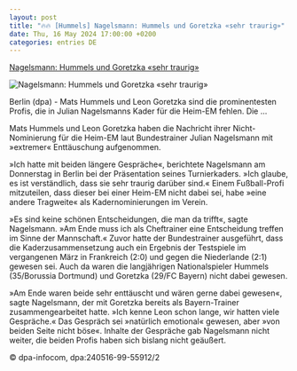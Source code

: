 ```yaml
---
layout: post
title: "🔥🔥 [Hummels] Nagelsmann: Hummels und Goretzka «sehr traurig»"
date: Thu, 16 May 2024 17:00:00 +0200
categories: entries DE
---
```

[Nagelsmann: Hummels und Goretzka «sehr traurig»](https://www.berchtesgadener-anzeiger.de/startseite_artikel,-nagelsmann-hummels-und-goretzka-sehr-traurig-_arid,872241.html)

![Nagelsmann: Hummels und Goretzka «sehr traurig»](https://www.berchtesgadener-anzeiger.de/cms_media/module_img/3234/1617448_1_ntopbox_Leon_Goretzka_und_Mats_Hummels_wurden_nicht_fuer_die_EM_nominiert..jpeg)

Berlin (dpa) - Mats Hummels und Leon Goretzka sind die prominentesten Profis, die in Julian Nagelsmanns Kader für die Heim-EM fehlen. Die ...

Mats Hummels und Leon Goretzka haben die Nachricht ihrer Nicht-Nominierung für die Heim-EM laut Bundestrainer Julian Nagelsmann mit »extremer« Enttäuschung aufgenommen.

»Ich hatte mit beiden längere Gespräche«, berichtete Nagelsmann am Donnerstag in Berlin bei der Präsentation seines Turnierkaders. »Ich glaube, es ist verständlich, dass sie sehr traurig darüber sind.« Einem Fußball-Profi mitzuteilen, dass dieser bei einer Heim-EM nicht dabei sei, habe »eine andere Tragweite« als Kadernominierungen im Verein.

»Es sind keine schönen Entscheidungen, die man da trifft«, sagte Nagelsmann. »Am Ende muss ich als Cheftrainer eine Entscheidung treffen im Sinne der Mannschaft.« Zuvor hatte der Bundestrainer ausgeführt, dass die Kaderzusammensetzung auch ein Ergebnis der Testspiele im vergangenen März in Frankreich (2:0) und gegen die Niederlande (2:1) gewesen sei. Auch da waren die langjährigen Nationalspieler Hummels (35/Borussia Dortmund) und Goretzka (29/FC Bayern) nicht dabei gewesen.

»Am Ende waren beide sehr enttäuscht und wären gerne dabei gewesen«, sagte Nagelsmann, der mit Goretzka bereits als Bayern-Trainer zusammengearbeitet hatte. »Ich kenne Leon schon lange, wir hatten viele Gespräche.« Das Gespräch sei »natürlich emotional« gewesen, aber »von beiden Seite nicht böse«. Inhalte der Gespräche gab Nagelsmann nicht weiter, die beiden Profis haben sich bislang nicht geäußert.

© dpa-infocom, dpa:240516-99-55912/2

